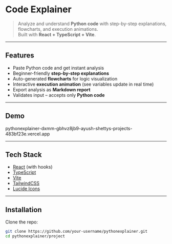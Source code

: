 #  Code Explainer

> Analyze and understand **Python code** with step-by-step explanations, flowcharts, and execution animations.  
> Built with **React + TypeScript + Vite**.

---

##  Features
-  Paste Python code and get instant analysis  
-  Beginner-friendly **step-by-step explanations**  
-  Auto-generated **flowcharts** for logic visualization  
-  Interactive **execution animation** (see variables update in real time)  
-  Export analysis as **Markdown report**  
-  Validates input – accepts only **Python code**  

---

##  Demo

pythonexplainer-dxmm-gbhvz8jb9-ayush-shettys-projects-483bf23e.vercel.app


---

##  Tech Stack
- [React](https://react.dev/) (with hooks)  
- [TypeScript](https://www.typescriptlang.org/)  
- [Vite](https://vitejs.dev/)  
- [TailwindCSS](https://tailwindcss.com/)  
- [Lucide Icons](https://lucide.dev/)  

---

##  Installation

Clone the repo:
```bash
git clone https://github.com/your-username/pythonexplainer.git
cd pythonexplainer/project
